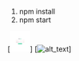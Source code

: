 1. npm install
2. npm start


[<img alt="alt_text" width="40px" src="src/assets/loginValidation.png" />]
[<img alt="alt_text" width="40px" src="src/assets/mobileLogin" />]